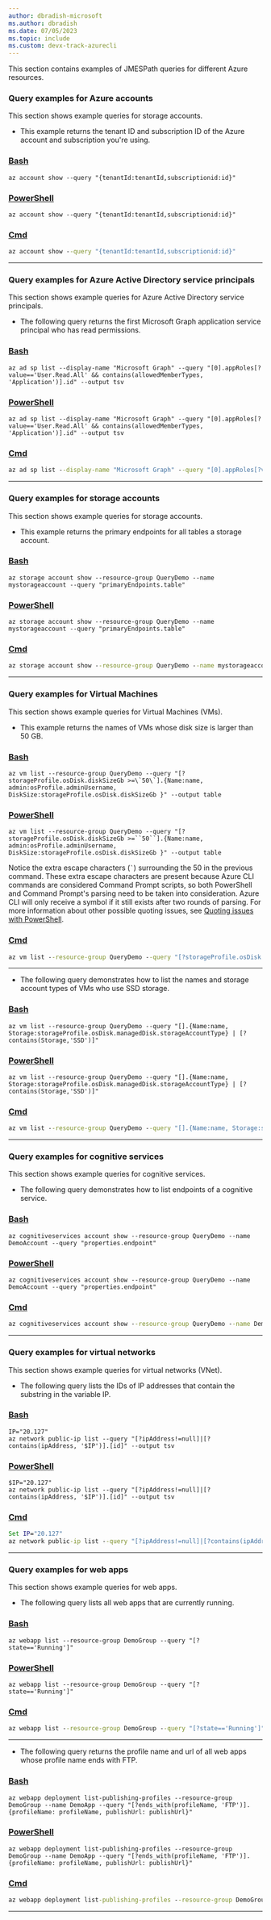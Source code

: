 ```yaml
---
author: dbradish-microsoft
ms.author: dbradish
ms.date: 07/05/2023
ms.topic: include
ms.custom: devx-track-azurecli
---
```

This section contains examples of JMESPath queries for different Azure resources.

### Query examples for Azure accounts

This section shows example queries for storage accounts.

- This example returns the tenant ID and subscription ID of the Azure account and subscription you're using.

### [Bash](#tab/bash)

```azurecli-interactive
az account show --query "{tenantId:tenantId,subscriptionid:id}"
```

### [PowerShell](#tab/powershell)

```powershell-interactive
az account show --query "{tenantId:tenantId,subscriptionid:id}"
```

### [Cmd](#tab/cmd)

```cmd
az account show --query "{tenantId:tenantId,subscriptionid:id}"
```

---

### Query examples for Azure Active Directory service principals

This section shows example queries for Azure Active Directory service principals.

- The following query returns the first Microsoft Graph application service principal who has read permissions.

### [Bash](#tab/bash)

```azurecli-interactive
az ad sp list --display-name "Microsoft Graph" --query "[0].appRoles[?value=='User.Read.All' && contains(allowedMemberTypes, 'Application')].id" --output tsv
```

### [PowerShell](#tab/powershell)

```powershell-interactive
az ad sp list --display-name "Microsoft Graph" --query "[0].appRoles[?value=='User.Read.All' && contains(allowedMemberTypes, 'Application')].id" --output tsv
```

### [Cmd](#tab/cmd)

```cmd
az ad sp list --display-name "Microsoft Graph" --query "[0].appRoles[?value=='User.Read.All' && contains(allowedMemberTypes, 'Application')].id" --output tsv
```

---

### Query examples for storage accounts

This section shows example queries for storage accounts.

- This example returns the primary endpoints for all tables a storage account.

### [Bash](#tab/bash)

```azurecli-interactive
az storage account show --resource-group QueryDemo --name mystorageaccount --query "primaryEndpoints.table"
```

### [PowerShell](#tab/powershell)

```powershell-interactive 
az storage account show --resource-group QueryDemo --name mystorageaccount --query "primaryEndpoints.table"
```

### [Cmd](#tab/cmd)

```cmd
az storage account show --resource-group QueryDemo --name mystorageaccount --query "primaryEndpoints.table"
```

---

### Query examples for Virtual Machines

This section shows example queries for Virtual Machines (VMs).

- This example returns the names of VMs whose disk size is larger than 50 GB.

### [Bash](#tab/bash)

```azurecli-interactive
az vm list --resource-group QueryDemo --query "[?storageProfile.osDisk.diskSizeGb >=\`50\`].{Name:name,  admin:osProfile.adminUsername, DiskSize:storageProfile.osDisk.diskSizeGb }" --output table
```

### [PowerShell](#tab/powershell)

```powershell-interactive
az vm list --resource-group QueryDemo --query "[?storageProfile.osDisk.diskSizeGb >=``50``].{Name:name,  admin:osProfile.adminUsername, DiskSize:storageProfile.osDisk.diskSizeGb }" --output table
```

Notice the extra escape characters (`` ` ``) surrounding the 50 in the previous command. These extra escape characters are present because Azure CLI commands are considered Command Prompt scripts, so both PowerShell and Command Prompt's parsing need to be taken into consideration. Azure CLI will only receive a symbol if it still exists after two rounds of parsing. For more information about other possible quoting issues, see [Quoting issues with PowerShell](https://github.com/Azure/azure-cli/blob/dev/doc/quoting-issues-with-powershell.md).

### [Cmd](#tab/cmd)

```cmd
az vm list --resource-group QueryDemo --query "[?storageProfile.osDisk.diskSizeGb >=`50`].{Name:name, admin:osProfile.adminUsername, DiskSize:storageProfile.osDisk.diskSizeGb }" --output table
```

---

- The following query demonstrates how to list the names and storage account types of VMs who use SSD storage.

### [Bash](#tab/bash)

```azurecli-interactive
az vm list --resource-group QueryDemo --query "[].{Name:name, Storage:storageProfile.osDisk.managedDisk.storageAccountType} | [? contains(Storage,'SSD')]"
```

### [PowerShell](#tab/powershell)

```powershell-interactive
az vm list --resource-group QueryDemo --query "[].{Name:name, Storage:storageProfile.osDisk.managedDisk.storageAccountType} | [? contains(Storage,'SSD')]"
```

### [Cmd](#tab/cmd)

```cmd
az vm list --resource-group QueryDemo --query "[].{Name:name, Storage:storageProfile.osDisk.managedDisk.storageAccountType} | [? contains(Storage,'SSD')]"
```

---

### Query examples for cognitive services
This section shows example queries for cognitive services.

-  The following query demonstrates how to list endpoints of a cognitive service.

### [Bash](#tab/bash)

```azurecli-interactive
az cognitiveservices account show --resource-group QueryDemo --name DemoAccount --query "properties.endpoint"

```

### [PowerShell](#tab/powershell)

```powershell-interactive
az cognitiveservices account show --resource-group QueryDemo --name DemoAccount --query "properties.endpoint"
```

### [Cmd](#tab/cmd)

```cmd
az cognitiveservices account show --resource-group QueryDemo --name DemoAccount --query "properties.endpoint"

```

---

### Query examples for virtual networks

This section shows example queries for virtual networks (VNet).

- The following query lists the IDs of IP addresses that contain the substring in the variable IP.

### [Bash](#tab/bash)

```azurecli-interactive
IP="20.127"
az network public-ip list --query "[?ipAddress!=null]|[?contains(ipAddress, '$IP')].[id]" --output tsv
```

### [PowerShell](#tab/powershell)

```powershell-interactive
$IP="20.127"
az network public-ip list --query "[?ipAddress!=null]|[?contains(ipAddress, '$IP')].[id]" --output tsv
```

### [Cmd](#tab/cmd)

```cmd
Set IP="20.127"
az network public-ip list --query "[?ipAddress!=null]|[?contains(ipAddress, '%IP%')].[id]" --output tsv
```

---

### Query examples for web apps

This section shows example queries for web apps.

- The following query lists all web apps that are currently running.

### [Bash](#tab/bash)

```azurecli-interactive
az webapp list --resource-group DemoGroup --query "[?state=='Running']"
```

### [PowerShell](#tab/powershell)

```powershell-interactive
az webapp list --resource-group DemoGroup --query "[?state=='Running']"
```

### [Cmd](#tab/cmd)

```cmd
az webapp list --resource-group DemoGroup --query "[?state=='Running']"
```

---

- The following query returns the profile name and url of all web apps whose profile name ends with FTP.

### [Bash](#tab/bash)

```azurecli-interactive
az webapp deployment list-publishing-profiles --resource-group DemoGroup --name DemoApp --query "[?ends_with(profileName, 'FTP')].{profileName: profileName, publishUrl: publishUrl}"
```

### [PowerShell](#tab/powershell)

```powershell-interactive
az webapp deployment list-publishing-profiles --resource-group DemoGroup --name DemoApp --query "[?ends_with(profileName, 'FTP')].{profileName: profileName, publishUrl: publishUrl}"
```

### [Cmd](#tab/cmd)

```cmd
az webapp deployment list-publishing-profiles --resource-group DemoGroup --name DemoApp --query "[?ends_with(profileName, 'FTP')].{profileName: profileName, publishUrl: publishUrl}"
```

---